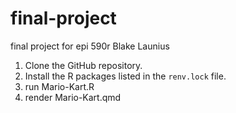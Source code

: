 # final-project
final project for epi 590r
Blake Launius

1. Clone the GitHub repository.
2. Install the R packages listed in the `renv.lock` file.
3. run Mario-Kart.R
4. render Mario-Kart.qmd
